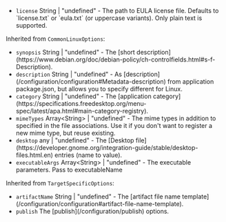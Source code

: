 <ul>
<li><code id="AppImageOptions-license">license</code> String | "undefined" - The path to EULA license file. Defaults to `license.txt` or `eula.txt` (or uppercase variants). Only plain text is supported.</li>
</ul>

Inherited from `CommonLinuxOptions`:

<ul>
<li><code id="AppImageOptions-synopsis">synopsis</code> String | "undefined" - The [short description](https://www.debian.org/doc/debian-policy/ch-controlfields.html#s-f-Description).</li>
<li><code id="AppImageOptions-description">description</code> String | "undefined" - As [description](/configuration/configuration#Metadata-description) from application package.json, but allows you to specify different for Linux.</li>
<li><code id="AppImageOptions-category">category</code> String | "undefined" - The [application category](https://specifications.freedesktop.org/menu-spec/latest/apa.html#main-category-registry).</li>
<li><code id="AppImageOptions-mimeTypes">mimeTypes</code> Array&lt;String&gt; | "undefined" - The mime types in addition to specified in the file associations. Use it if you don't want to register a new mime type, but reuse existing.</li>
<li><code id="AppImageOptions-desktop">desktop</code> any | "undefined" - The [Desktop file](https://developer.gnome.org/integration-guide/stable/desktop-files.html.en) entries (name to value).</li>
<li><code id="AppImageOptions-executableArgs">executableArgs</code> Array&lt;String&gt; | "undefined" - The executable parameters. Pass to executableName</li>
</ul>

Inherited from `TargetSpecificOptions`:

<ul>
<li><code id="AppImageOptions-artifactName">artifactName</code> String | "undefined" - The [artifact file name template](/configuration/configuration#artifact-file-name-template).</li>
<li><code id="AppImageOptions-publish">publish</code> The [publish](/configuration/publish) options.</li>
</ul>
